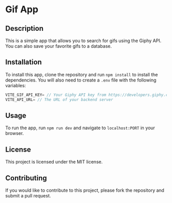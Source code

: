 # Gif App

## Description

This is a simple app that allows you to search for gifs using the Giphy API. You can also save your favorite gifs to a database.

## Installation

To install this app, clone the repository and run `npm install` to install the dependencies. You will also need to create a `.env` file with the following variables:

```javascript
VITE_GIF_API_KEY= // Your Giphy API key from https://developers.giphy.com/
VITE_API_URL= // The URL of your backend server
```

## Usage

To run the app, run `npm run dev` and navigate to `localhost:PORT` in your browser.

## License

This project is licensed under the MIT license.

## Contributing

If you would like to contribute to this project, please fork the repository and submit a pull request.